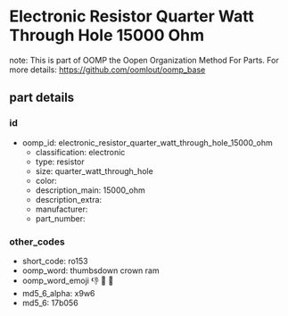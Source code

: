 # Electronic Resistor Quarter Watt Through Hole 15000 Ohm  

note: This is part of OOMP the Oopen Organization Method For Parts. For more details: https://github.com/oomlout/oomp_base

##  part details





### id
* oomp_id: electronic_resistor_quarter_watt_through_hole_15000_ohm
  * classification: electronic
  * type: resistor
  * size: quarter_watt_through_hole
  * color: 
  * description_main: 15000_ohm
  * description_extra: 
  * manufacturer: 
  * part_number: 

### other_codes
* short_code: ro153
* oomp_word: thumbsdown crown ram
* oomp_word_emoji :thumbsdown: :crown: :ram:
* md5_6_alpha: x9w6
* md5_6: 17b056